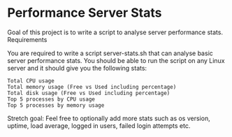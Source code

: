 # Performance Server Stats 
Goal of this project is to write a script to analyse server performance stats.
Requirements

You are required to write a script server-stats.sh that can analyse basic server performance stats. You should be able to run the script on any Linux server and it should give you the following stats:

    Total CPU usage
    Total memory usage (Free vs Used including percentage)
    Total disk usage (Free vs Used including percentage)
    Top 5 processes by CPU usage
    Top 5 processes by memory usage

Stretch goal: Feel free to optionally add more stats such as os version, uptime, load average, logged in users, failed login attempts etc.
